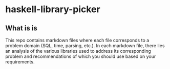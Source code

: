# haskell-library-picker

## What is is
This repo contains markdown files where each file corresponds to a problem domain (SQL, time, parsing, etc.). In each markdown file, there lies an analysis of the various libraries used to address its corresponding problem and recommendations of which you should use based on your requirements.
